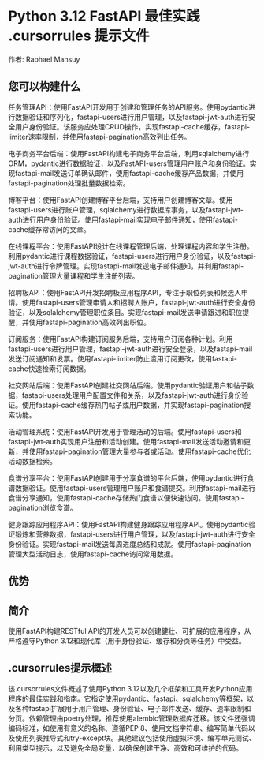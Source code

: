 # Python 3.12 FastAPI 最佳实践 .cursorrules 提示文件

作者: Raphael Mansuy

## 您可以构建什么
任务管理API：使用FastAPI开发用于创建和管理任务的API服务。使用pydantic进行数据验证和序列化，fastapi-users进行用户管理，以及fastapi-jwt-auth进行安全用户身份验证。该服务应处理CRUD操作，实现fastapi-cache缓存，fastapi-limiter速率限制，并使用fastapi-pagination高效列出任务。

电子商务平台后端：使用FastAPI构建电子商务平台后端，利用sqlalchemy进行ORM，pydantic进行数据验证，以及FastAPI-users管理用户账户和身份验证。实现fastapi-mail发送订单确认邮件，使用fastapi-cache缓存产品数据，并使用fastapi-pagination处理批量数据检索。

博客平台：使用FastAPI创建博客平台后端，支持用户创建博客文章。使用fastapi-users进行账户管理，sqlalchemy进行数据库事务，以及fastapi-jwt-auth进行用户身份验证。使用fastapi-mail实现电子邮件通知，使用fastapi-cache缓存常访问的文章。

在线课程平台：使用FastAPI设计在线课程管理后端，处理课程内容和学生注册。利用pydantic进行课程数据验证，fastapi-users进行用户身份验证，以及fastapi-jwt-auth进行令牌管理。实现fastapi-mail发送电子邮件通知，并利用fastapi-pagination管理大量课程和学生注册列表。

招聘板API：使用FastAPI开发招聘板应用程序API，专注于职位列表和候选人申请。使用fastapi-users管理申请人和招聘人账户，fastapi-jwt-auth进行安全身份验证，以及sqlalchemy管理职位条目。实现fastapi-mail发送申请跟进和职位提醒，并使用fastapi-pagination高效列出职位。

订阅服务：使用FastAPI构建订阅服务后端，支持用户订阅各种计划。利用fastapi-users进行用户管理，fastapi-jwt-auth进行安全登录，以及fastapi-mail发送订阅通知和发票。使用fastapi-limiter防止滥用订阅更改，使用fastapi-cache快速检索订阅数据。

社交网站后端：使用FastAPI创建社交网站后端。使用pydantic验证用户和帖子数据，fastapi-users处理用户配置文件和关系，以及fastapi-jwt-auth进行身份验证。使用fastapi-cache缓存热门帖子或用户数据，并实现fastapi-pagination搜索功能。

活动管理系统：使用FastAPI开发用于管理活动的后端。使用fastapi-users和fastapi-jwt-auth实现用户注册和活动创建。使用fastapi-mail发送活动邀请和更新，并使用fastapi-pagination管理大量参与者或活动。使用fastapi-cache优化活动数据检索。

食谱分享平台：使用FastAPI创建用于分享食谱的平台后端，使用pydantic进行食谱数据验证。使用fastapi-users管理用户账户和食谱提交。利用fastapi-mail进行食谱分享通知，使用fastapi-cache存储热门食谱以便快速访问。使用fastapi-pagination浏览食谱。

健身跟踪应用程序API：使用FastAPI构建健身跟踪应用程序API。使用pydantic验证锻炼和营养数据，fastapi-users进行用户管理，以及fastapi-jwt-auth进行安全身份验证。实现fastapi-mail发送每周进度总结和成就。使用fastapi-pagination管理大型活动日志，使用fastapi-cache访问常用数据。

## 优势


## 简介
使用FastAPI构建RESTful API的开发人员可以创建健壮、可扩展的应用程序，从严格遵守Python 3.12和现代库（用于身份验证、缓存和分页等任务）中受益。

## .cursorrules提示概述
该.cursorrules文件概述了使用Python 3.12以及几个框架和工具开发Python应用程序的最佳实践和指南。它指定使用pydantic、fastapi、sqlalchemy等框架，以及各种fastapi扩展用于用户管理、身份验证、电子邮件发送、缓存、速率限制和分页。依赖管理由poetry处理，推荐使用alembic管理数据库迁移。该文件还强调编码标准，如使用有意义的名称、遵循PEP 8、使用文档字符串、编写简单代码以及使用列表推导式和try-except块。其他建议包括使用虚拟环境、编写单元测试、利用类型提示，以及避免全局变量，以确保创建干净、高效和可维护的代码。